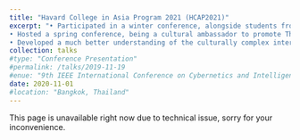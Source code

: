 ```yaml
---
title: "Havard College in Asia Program 2021 (HCAP2021)"
excerpt: "• Participated in a winter conference, alongside students from top universities across Asia, hosted by Harvard students.<br/>
• Hosted a spring conference, being a cultural ambassador to promote Thailand to Harvard students and delegates from other countries.<br/>
• Developed a much better understanding of the culturally complex international communities and foster cooperative relationships with young leaders from the United States and Asian countries.<br/><br/> <img src='/images/talks_images/hcap3.jpg' width='400' height='300'> <img src='/images/talks_images/hcap1.jpg' width='400' height='300'>"
collection: talks
#type: "Conference Presentation"
#permalink: /talks/2019-11-19
#enue: "9th IEEE International Conference on Cybernetics and Intelligent Systems (CIS) and IEEE Conference on Robotics, Automation and Mechatronics (RAM), 2019"
date: 2020-11-01
#location: "Bangkok, Thailand"
---
```

This page is unavailable right now due to technical issue, sorry for your inconvenience.